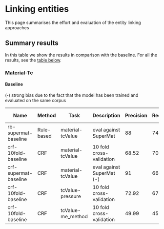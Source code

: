 # Linking entities 

This page summarises the effort and evaluation of the entity linking approaches

## Summary results

In this table we show the results in comparison with the baseline. For all the results, see the [table below](#summary-results).

### Material-Tc

#### Baseline

(-) strong bias due to the fact that the model has been trained and evaluated on the same corpus 

| Name | Method | Task | Description | Precision | Recall  | F1 | St Dev |
|------|--------|---------|-----------|---------|---------|--------|------|
| rb-supermat-baseline      | Rule-based    | material-tcValue | eval against SuperMat       | 88    | 74    | 81    | |
| crf-10fold-baseline       | CRF           | material-tcValue | 10 fold cross-validation    | 68.52  | 70.11 | 69.16 | | 
| crf-supermat-baseline     | CRF           | material-tcValue | eval against SuperMat (-)   | 91    | 66    | 77    | |
| crf-10fold-baseline       | CRF           | tcValue-pressure | 10 fold cross-validation    | 72.92 | 67.67  | 69.76 | |
| crf-10fold-baseline       | CRF           | tcValue-me_method | 10 fold cross-validation    | 49.99 | 45.21 | 44.65 | |
